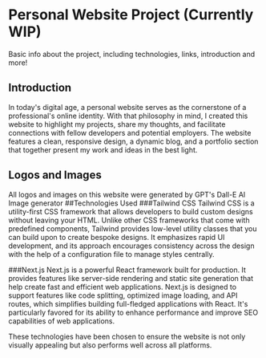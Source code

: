 # Personal Website Project (Currently WIP)
Basic info about the project, including technologies, links, introduction and more!
## Introduction
In today's digital age, a personal website serves as the cornerstone of a professional's online identity. With that philosophy in mind, I created this website to highlight my projects, share my thoughts, and facilitate connections with fellow developers and potential employers. The website features a clean, responsive design, a dynamic blog, and a portfolio section that together present my work and ideas in the best light.
## Logos and Images
All logos and images on this website were generated by GPT's Dall-E AI Image generator
##Technologies Used
###Tailwind CSS
Tailwind CSS is a utility-first CSS framework that allows developers to build custom designs without leaving your HTML. Unlike other CSS frameworks that come with predefined components, Tailwind provides low-level utility classes that you can build upon to create bespoke designs. It emphasizes rapid UI development, and its approach encourages consistency across the design with the help of a configuration file to manage styles centrally.

###Next.js
Next.js is a powerful React framework built for production. It provides features like server-side rendering and static site generation that help create fast and efficient web applications. Next.js is designed to support features like code splitting, optimized image loading, and API routes, which simplifies building full-fledged applications with React. It's particularly favored for its ability to enhance performance and improve SEO capabilities of web applications.

These technologies have been chosen to ensure the website is not only visually appealing but also performs well across all platforms.
